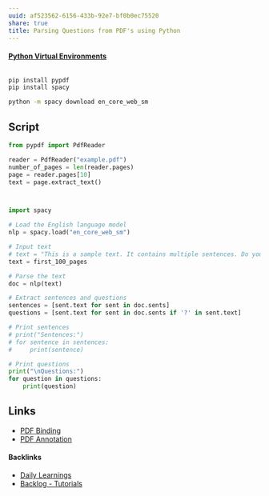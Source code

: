 ```yaml
---
uuid: af523562-6156-433b-92e7-bf0b0ec75520
share: true
title: Parsing Questions from PDF's using Python
---
```

#### [Python Virtual Environments](../f56d0381-aed6-47cf-937f-07cc97dc51ad)

``` bash

pip install pypdf
pip install spacy

python -m spacy download en_core_web_sm

```

## Script

``` python
from pypdf import PdfReader

reader = PdfReader("example.pdf")
number_of_pages = len(reader.pages)
page = reader.pages[10]
text = page.extract_text()



import spacy

# Load the English language model
nlp = spacy.load("en_core_web_sm")

# Input text
# text = "This is a sample text. It contains multiple sentences. Do you want to extract questions from it? If so, how should I proceed?"
text = first_100_pages

# Parse the text
doc = nlp(text)

# Extract sentences and questions
sentences = [sent.text for sent in doc.sents]
questions = [sent.text for sent in doc.sents if '?' in sent.text]

# Print sentences
# print("Sentences:")
# for sentence in sentences:
#     print(sentence)

# Print questions
print("\nQuestions:")
for question in questions:
    print(question)


```
## Links

* [PDF Binding](../5ff24d4e-38a7-4913-9f89-ea277f17354d)
* [PDF Annotation](../3a6e70f4-6e28-4b3b-8bbc-c28afe14ed6e)

#### Backlinks

* [Daily Learnings](/4271e403-0a66-46c8-8bcc-af847888e548)
* [Backlog - Tutorials](/31f7e81a-967e-41f4-872e-91d1571df726)